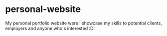 # personal-website
My personal portfolio website were I showcase my skills to potential clients, employers and anyone who's interested :D!
